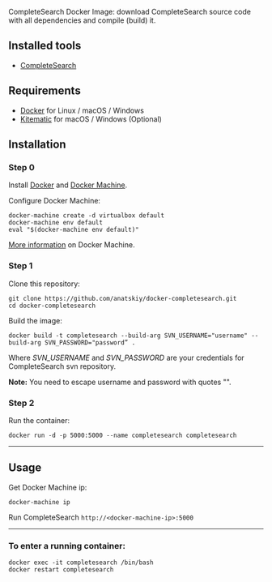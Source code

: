 CompleteSearch Docker Image: download CompleteSearch source code with all dependencies and compile (build) it.

## Installed tools

* [CompleteSearch](http://ad-wiki.informatik.uni-freiburg.de/completesearch)

## Requirements

* [Docker](https://docs.docker.com/installation/) for Linux / macOS / Windows
* [Kitematic](https://kitematic.com) for macOS / Windows (Optional)

## Installation

### Step 0

Install [Docker](https://docs.docker.com/installation/) and [Docker Machine](https://docs.docker.com/machine/install-machine/).

Configure Docker Machine:
```
docker-machine create -d virtualbox default
docker-machine env default
eval "$(docker-machine env default)"
```
[More information](https://docs.docker.com/machine/get-started/) on Docker Machine.

### Step 1

Clone this repository:
```
git clone https://github.com/anatskiy/docker-completesearch.git
cd docker-completesearch
```

Build the image:
```
docker build -t completesearch --build-arg SVN_USERNAME="username" --build-arg SVN_PASSWORD="password” .
```
Where *SVN_USERNAME* and *SVN_PASSWORD* are your credentials for CompleteSearch svn repository.

**Note:** You need to escape username and password with quotes "".

### Step 2

Run the container:
```
docker run -d -p 5000:5000 --name completesearch completesearch
```

---

## Usage

Get Docker Machine ip:
```
docker-machine ip
```

Run CompleteSearch `http://<docker-machine-ip>:5000`

---

### To enter a running container:
```
docker exec -it completesearch /bin/bash
docker restart completesearch
```
